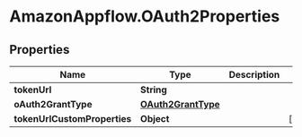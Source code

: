 # AmazonAppflow.OAuth2Properties

## Properties

Name | Type | Description | Notes
------------ | ------------- | ------------- | -------------
**tokenUrl** | **String** |  | 
**oAuth2GrantType** | [**OAuth2GrantType**](OAuth2GrantType.md) |  | 
**tokenUrlCustomProperties** | **Object** |  | [optional] 


